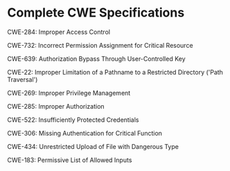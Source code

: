 

# Complete CWE Specifications

CWE-284: Improper Access Control

CWE-732: Incorrect Permission Assignment for Critical Resource

CWE-639: Authorization Bypass Through User-Controlled Key

CWE-22: Improper Limitation of a Pathname to a Restricted Directory ('Path Traversal')

CWE-269: Improper Privilege Management

CWE-285: Improper Authorization

CWE-522: Insufficiently Protected Credentials

CWE-306: Missing Authentication for Critical Function

CWE-434: Unrestricted Upload of File with Dangerous Type

CWE-183: Permissive List of Allowed Inputs